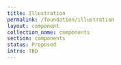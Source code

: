 ```yaml
---
title: Illustration
permalink: /foundation/illustration
layout: component
collection_name: components
section: components
status: Proposed
intro: TBD
---
```


